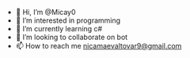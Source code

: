 - 👋 Hi, I’m @Micay0
- 👀 I’m interested in programming
- 🌱 I’m currently learning c#
- 💞️ I’m looking to collaborate on bot
- 📫 How to reach me nicamaevaltovar9@gmail.com 

<!---
Micay0/Micay0 is a ✨ special ✨ repository because its `README.md` (this file) appears on your GitHub profile.
You can click the Preview link to take a look at your changes.
--->

